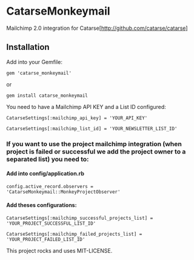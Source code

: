 # CatarseMonkeymail

Mailchimp 2.0 integration for Catarse[http://github.com/catarse/catarse]


## Installation

Add into your Gemfile:

`gem 'catarse_monkeymail'`

or

`gem install catarse_monkeymail`


You need to have a Mailchimp API KEY and a List ID configured:

`CatarseSettings[:mailchimp_api_key] = 'YOUR_API_KEY'`

`CatarseSettings[:mailchimp_list_id] = 'YOUR_NEWSLETTER_LIST_ID'`


### If you want to use the project mailchimp integration (when project is failed or successful we add the project owner to a separated list) you need to:

#### Add into config/application.rb

`config.active_record.observers = 'CatarseMonkeymail::MonkeyProjectObserver'`

#### Add theses configurations:

`CatarseSettings[:mailchimp_successful_projects_list] = 'YOUR_PROJECT_SUCCESSFUL_LIST_ID'`

`CatarseSettings[:mailchimp_failed_projects_list] = 'YOUR_PROJECT_FAILED_LIST_ID'`


This project rocks and uses MIT-LICENSE.
